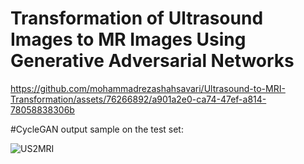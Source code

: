 # Transformation of Ultrasound Images to MR Images Using Generative Adversarial Networks



https://github.com/mohammadrezashahsavari/Ultrasound-to-MRI-Transformation/assets/76266892/a901a2e0-ca74-47ef-a814-78058838306b





    
#CycleGAN output sample on the test set:

![US2MRI](https://github.com/mohammadrezashahsavari/Ultrasound-to-MRI-Slice-Transformation/assets/76266892/e18fed31-1bc1-46ec-8b41-9d1a239191f3)

